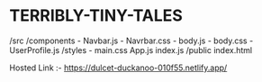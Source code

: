 # TERRIBLY-TINY-TALES
/src
  /components
    - Navbar.js
    - Navrbar.css
    - body.js
    - body.css
    - UserProfile.js
  /styles
    - main.css
  App.js
  index.js
/public
  index.html

Hosted Link :- https://dulcet-duckanoo-010f55.netlify.app/
